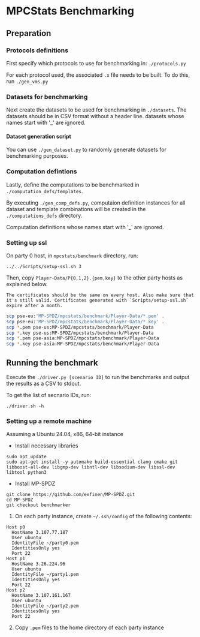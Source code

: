 # MPCStats Benchmarking

## Preparation

### Protocols definitions
First specify which protocols to use for benchmarking in:
`./protocols.py`

For each protocol used, the associated `.x` file needs to be built. To do this, run `./gen_vms.py`

### Datasets for benchmarking
Next create the datasets to be used for benchmarking in `./datasets`.
The datasets should be in CSV format without a header line.
datasets whose names start with '_' are ignored.

#### Dataset generation script
You can use `./gen_dataset.py` to randomly generate datasets for benchmarking purposes.

### Computation defintions
Lastly, define the computations to be benchmarked in `./computation_defs/templates`.

By executing `./gen_comp_defs.py`, computaion definition instances for all dataset and template combinations will be created in the `./computations_defs` directory.

Computation definitions whose names start with '_' are ignored.

### Setting up ssl
On party 0 host, in `mpcstats/benchmark` directory, run:

```
../../Scripts/setup-ssl.sh 3
```

Then, copy `Player-Data/P{0,1,2}.{pem,key}` to the other party hosts as explained below.

```
The certificates should be the same on every host. Also make sure that it's still valid. Certificates generated with `Scripts/setup-ssl.sh` expire after a month.
```

```bash
scp pse-eu:'MP-SPDZ/mpcstats/benchmark/Player-Data/*.pem' .
scp pse-eu:'MP-SPDZ/mpcstats/benchmark/Player-Data/*.key' .
scp *.pem pse-us:MP-SPDZ/mpcstats/benchmark/Player-Data
scp *.key pse-us:MP-SPDZ/mpcstats/benchmark/Player-Data
scp *.pem pse-asia:MP-SPDZ/mpcstats/benchmark/Player-Data
scp *.key pse-asia:MP-SPDZ/mpcstats/benchmark/Player-Data
```

## Running the benchmark
Execute the `./driver.py [scenario ID]` to run the benchmarks and output the results as a CSV to stdout.

To get the list of secnario IDs, run:

```
./driver.sh -h
```

### Setting up a remote machine
Assuming a Ubuntu 24.04, x86, 64-bit instance

- Install necessary libraries
```
sudo apt update
sudo apt-get install -y automake build-essential clang cmake git libboost-all-dev libgmp-dev libntl-dev libsodium-dev libssl-dev libtool python3
```

- Install MP-SPDZ
```
git clone https://github.com/exfinen/MP-SPDZ.git
cd MP-SPDZ
git checkout benchmarker
```

1. On each party instance, create `~/.ssh/config` of the following contents:

```
Host p0
  HostName 3.107.77.187
  User ubuntu
  IdentityFile ~/party0.pem
  IdentitiesOnly yes
  Port 22
Host p1
  HostName 3.26.224.96
  User ubuntu
  IdentityFile ~/party1.pem
  IdentitiesOnly yes
  Port 22
Host p2
  HostName 3.107.161.167
  User ubuntu
  IdentityFile ~/party2.pem
  IdentitiesOnly yes
  Port 22
```

2. Copy `.pem` files to the home directory of each party instance

